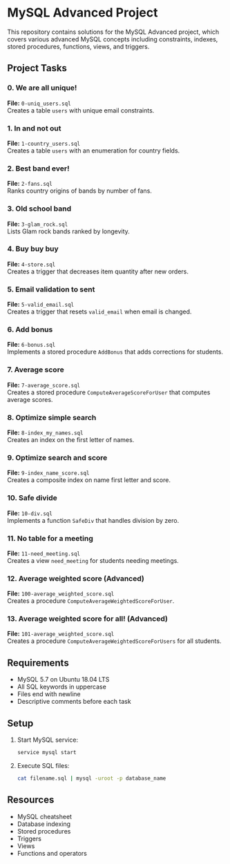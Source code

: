 # MySQL Advanced Project

This repository contains solutions for the MySQL Advanced project, which covers various advanced MySQL concepts including constraints, indexes, stored procedures, functions, views, and triggers.

## Project Tasks

### 0. We are all unique!
**File:** `0-uniq_users.sql`  
Creates a table `users` with unique email constraints.

### 1. In and not out
**File:** `1-country_users.sql`  
Creates a table `users` with an enumeration for country fields.

### 2. Best band ever!
**File:** `2-fans.sql`  
Ranks country origins of bands by number of fans.

### 3. Old school band
**File:** `3-glam_rock.sql`  
Lists Glam rock bands ranked by longevity.

### 4. Buy buy buy
**File:** `4-store.sql`  
Creates a trigger that decreases item quantity after new orders.

### 5. Email validation to sent
**File:** `5-valid_email.sql`  
Creates a trigger that resets `valid_email` when email is changed.

### 6. Add bonus
**File:** `6-bonus.sql`  
Implements a stored procedure `AddBonus` that adds corrections for students.

### 7. Average score
**File:** `7-average_score.sql`  
Creates a stored procedure `ComputeAverageScoreForUser` that computes average scores.

### 8. Optimize simple search
**File:** `8-index_my_names.sql`  
Creates an index on the first letter of names.

### 9. Optimize search and score
**File:** `9-index_name_score.sql`  
Creates a composite index on name first letter and score.

### 10. Safe divide
**File:** `10-div.sql`  
Implements a function `SafeDiv` that handles division by zero.

### 11. No table for a meeting
**File:** `11-need_meeting.sql`  
Creates a view `need_meeting` for students needing meetings.

### 12. Average weighted score (Advanced)
**File:** `100-average_weighted_score.sql`  
Creates a procedure `ComputeAverageWeightedScoreForUser`.

### 13. Average weighted score for all! (Advanced)
**File:** `101-average_weighted_score.sql`  
Creates a procedure `ComputeAverageWeightedScoreForUsers` for all students.

## Requirements
- MySQL 5.7 on Ubuntu 18.04 LTS
- All SQL keywords in uppercase
- Files end with newline
- Descriptive comments before each task

## Setup
1. Start MySQL service:
   ```bash
   service mysql start
   ```
2. Execute SQL files:
   ```bash
   cat filename.sql | mysql -uroot -p database_name
   ```

## Resources
- MySQL cheatsheet
- Database indexing
- Stored procedures
- Triggers
- Views
- Functions and operators